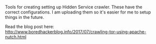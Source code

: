 Tools for creating setting up Hidden Service crawler.
These have the correct configurations. I am uploading them so it's easier for me to setup things in the future.

Read the blog post here: http://www.boredhackerblog.info/2017/07/crawling-tor-using-apache-nutch.html
